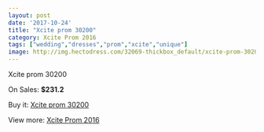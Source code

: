 ```yaml
---
layout: post
date: '2017-10-24'
title: "Xcite prom 30200"
category: Xcite Prom 2016
tags: ["wedding","dresses","prom","xcite","unique"]
image: http://img.hectodress.com/32069-thickbox_default/xcite-prom-30200.jpg
---
```

Xcite prom 30200

On Sales: **$231.2**
<a href="https://www.hectodress.com/xcite-prom-2013/14598-xcite-prom-30200.html"><amp-img layout="responsive" width="600" height="600" src="//img.hectodress.com/32069-thickbox_default/xcite-prom-30200.jpg" alt="Xcite prom 30200 0" /></a>

Buy it: [Xcite prom 30200](https://www.hectodress.com/xcite-prom-2013/14598-xcite-prom-30200.html "Xcite prom 30200")

View more: [Xcite Prom 2016](https://www.hectodress.com/261-xcite-prom-2013 "Xcite Prom 2016")